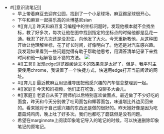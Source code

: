 - #[[意识流笔记]] 
    - 早上带着麻豆去迎宾公园，找到了一个小足球场，麻豆踢足球很开心。
    - 下午和麻豆一起拼乐高的兰博基尼sian
    - #[[育儿]] 昨天和麻豆复习编程中的坐标问题时，发现他根本就不会找坐标，教了好多次，每次让他在图中找到指定的坐标点的时候他都是乱花一通。我忍了好几次还是没忍住，向他发了大火。今天重新教他，从这种图开始让他理解坐标，花了好长时间，好像明白了。他还是对汽车感兴趣。我发现如果看到一些问题觉得有助于帮助他思考，用滴答清单记录下来找时间和他一起解答是不错的方法。
![](https://firebasestorage.googleapis.com/v0/b/firescript-577a2.appspot.com/o/imgs%2Fapp%2Fxinyiheng%2F5GkHwI9ohd.png?alt=media&token=a2a9a900-57f8-498a-9a0b-ea7d84a11cad)
    - #[[工具]] 发现edge浏览器阅读文本的效果真是太好了，但是，我平时主要使用chrome，我设置了一个快捷方式，快速用edge打开当前阅读的网址。
    - #[[育儿]] 最近教麻豆用思维导图把他感兴趣的汽车信息整理到一起。
    - #[[家庭]] 今天和妈视频，他们正在吃饭，没聊多大会儿。
    - #[[家庭]] 老婆自从买了厨师机以后特别喜欢做面点。最近做了不少好吃的面食，昨天和今天分别做了吐司面包和椰蓉面包，味道堪比外边买回来的。看来她对于自己感兴趣的东西还是做的很好的。昨天她好像是因为吃蘑菇炖鸡肉，晚上吐了好多次。我们也都吃了蘑菇但是没有问题。
    - 希望在marginnote上阅读印象笔记导入的笔记的时候，可以快速删除印象笔记的原笔记。
